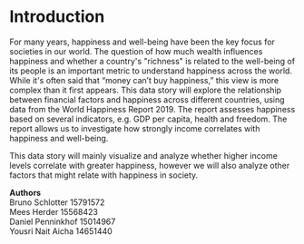 # Introduction
For many years, happiness and well-being have been the key focus for societies in our world. The question of how much wealth influences happiness and whether a country's "richness" is related to the well-being of its people is an important metric to understand happiness across the world.
While it's often said that “money can’t buy happiness,” this view is more complex than it first appears.
This data story will explore the relationship between financial factors and happiness across different countries, using data from the World Happiness Report 2019. The report assesses happiness based on several indicators, e.g. GDP per capita, health and freedom. The report allows us to investigate how strongly income correlates with happiness and well-being. 

This data story will mainly visualize and analyze whether higher income levels correlate with greater happiness, however we will also analyze other factors that might relate with happiness in society.


**Authors** <br>
Bruno Schlotter 15791572 <br>
Mees Herder 15568423 <br>
Daniel Penninkhof 15014967 <br>
Yousri Nait Aicha 14651440 <br>
